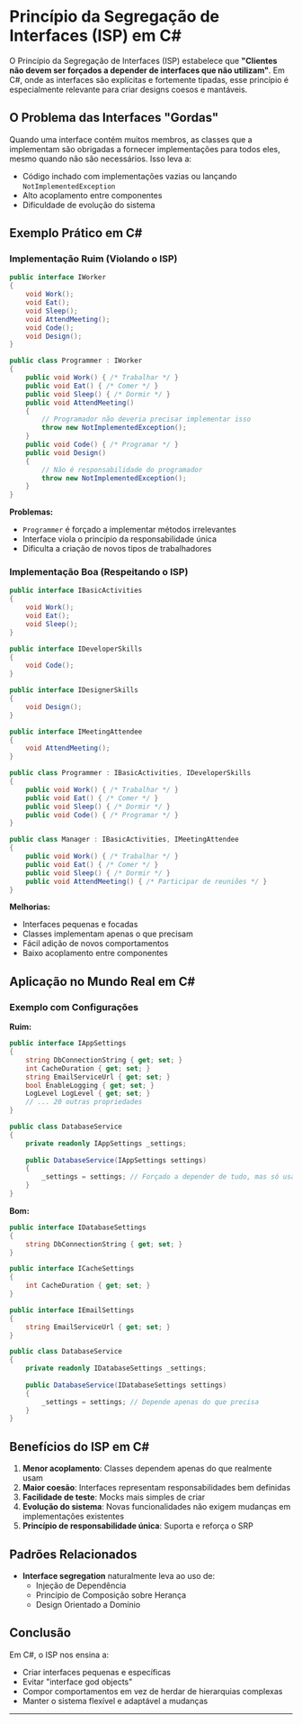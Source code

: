 # Princípio da Segregação de Interfaces (ISP) em C#

O Princípio da Segregação de Interfaces (ISP) estabelece que **"Clientes não devem ser forçados a depender de interfaces que não utilizam"**. Em C#, onde as interfaces são explícitas e fortemente tipadas, esse princípio é especialmente relevante para criar designs coesos e mantáveis.

## O Problema das Interfaces "Gordas"

Quando uma interface contém muitos membros, as classes que a implementam são obrigadas a fornecer implementações para todos eles, mesmo quando não são necessários. Isso leva a:

- Código inchado com implementações vazias ou lançando `NotImplementedException`
- Alto acoplamento entre componentes
- Dificuldade de evolução do sistema

## Exemplo Prático em C#

### Implementação Ruim (Violando o ISP)

```csharp
public interface IWorker
{
    void Work();
    void Eat();
    void Sleep();
    void AttendMeeting();
    void Code();
    void Design();
}

public class Programmer : IWorker
{
    public void Work() { /* Trabalhar */ }
    public void Eat() { /* Comer */ }
    public void Sleep() { /* Dormir */ }
    public void AttendMeeting() 
    { 
        // Programador não deveria precisar implementar isso
        throw new NotImplementedException(); 
    }
    public void Code() { /* Programar */ }
    public void Design() 
    { 
        // Não é responsabilidade do programador
        throw new NotImplementedException(); 
    }
}
```

**Problemas:**
- `Programmer` é forçado a implementar métodos irrelevantes
- Interface viola o princípio da responsabilidade única
- Dificulta a criação de novos tipos de trabalhadores

### Implementação Boa (Respeitando o ISP)

```csharp
public interface IBasicActivities
{
    void Work();
    void Eat();
    void Sleep();
}

public interface IDeveloperSkills
{
    void Code();
}

public interface IDesignerSkills
{
    void Design();
}

public interface IMeetingAttendee
{
    void AttendMeeting();
}

public class Programmer : IBasicActivities, IDeveloperSkills
{
    public void Work() { /* Trabalhar */ }
    public void Eat() { /* Comer */ }
    public void Sleep() { /* Dormir */ }
    public void Code() { /* Programar */ }
}

public class Manager : IBasicActivities, IMeetingAttendee
{
    public void Work() { /* Trabalhar */ }
    public void Eat() { /* Comer */ }
    public void Sleep() { /* Dormir */ }
    public void AttendMeeting() { /* Participar de reuniões */ }
}
```

**Melhorias:**
- Interfaces pequenas e focadas
- Classes implementam apenas o que precisam
- Fácil adição de novos comportamentos
- Baixo acoplamento entre componentes

## Aplicação no Mundo Real em C#

### Exemplo com Configurações

**Ruim:**
```csharp
public interface IAppSettings
{
    string DbConnectionString { get; set; }
    int CacheDuration { get; set; }
    string EmailServiceUrl { get; set; }
    bool EnableLogging { get; set; }
    LogLevel LogLevel { get; set; }
    // ... 20 outras propriedades
}

public class DatabaseService
{
    private readonly IAppSettings _settings;
    
    public DatabaseService(IAppSettings settings)
    {
        _settings = settings; // Forçado a depender de tudo, mas só usa DbConnectionString
    }
}
```

**Bom:**
```csharp
public interface IDatabaseSettings
{
    string DbConnectionString { get; set; }
}

public interface ICacheSettings
{
    int CacheDuration { get; set; }
}

public interface IEmailSettings
{
    string EmailServiceUrl { get; set; }
}

public class DatabaseService
{
    private readonly IDatabaseSettings _settings;
    
    public DatabaseService(IDatabaseSettings settings)
    {
        _settings = settings; // Depende apenas do que precisa
    }
}
```

## Benefícios do ISP em C#

1. **Menor acoplamento**: Classes dependem apenas do que realmente usam
2. **Maior coesão**: Interfaces representam responsabilidades bem definidas
3. **Facilidade de teste**: Mocks mais simples de criar
4. **Evolução do sistema**: Novas funcionalidades não exigem mudanças em implementações existentes
5. **Princípio de responsabilidade única**: Suporta e reforça o SRP

## Padrões Relacionados

- **Interface segregation** naturalmente leva ao uso de:
  - Injeção de Dependência
  - Princípio de Composição sobre Herança
  - Design Orientado a Domínio

## Conclusão

Em C#, o ISP nos ensina a:
- Criar interfaces pequenas e específicas
- Evitar "interface god objects"
- Compor comportamentos em vez de herdar de hierarquias complexas
- Manter o sistema flexível e adaptável a mudanças

---